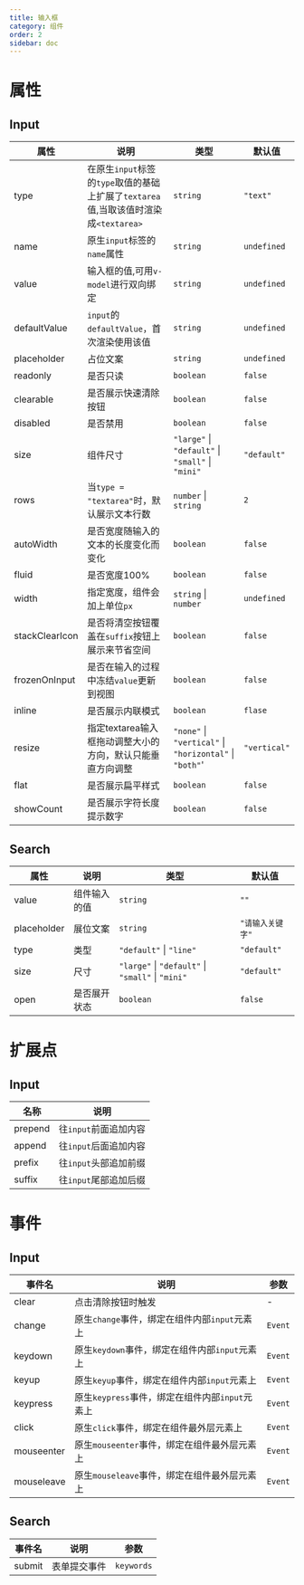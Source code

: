 ```yaml
---
title: 输入框
category: 组件
order: 2
sidebar: doc
---
```


# 属性

## Input

| 属性 | 说明 | 类型 | 默认值 |
| --- | --- | --- | --- |
| type | 在原生`input`标签的`type`取值的基础上扩展了`textarea`值,当取该值时渲染成`<textarea>` | `string` | `"text"` |
| name | 原生`input`标签的`name`属性 | `string` | `undefined` |
| value | 输入框的值,可用`v-model`进行双向绑定 | `string` | `undefined` |
| defaultValue | `input`的`defaultValue`，首次渲染使用该值 | `string` | `undefined` |
| placeholder | 占位文案 | `string` | `undefined` |
| readonly | 是否只读 | `boolean` | `false` |
| clearable | 是否展示快速清除按钮 | `boolean` | `false` |
| disabled | 是否禁用 | `boolean` | `false` |
| size | 组件尺寸 | `"large"` &#124; `"default"` &#124; `"small"` &#124; `"mini"` | `"default"` |
| rows | 当`type = "textarea"`时，默认展示文本行数 | `number` &#124; `string` | `2` |
| autoWidth | 是否宽度随输入的文本的长度变化而变化 | `boolean` | `false` |
| fluid | 是否宽度100% | `boolean` | `false` |
| width | 指定宽度，组件会加上单位`px` | `string`  &#124; `number` | `undefined` |
| stackClearIcon | 是否将清空按钮覆盖在`suffix`按钮上展示来节省空间 | `boolean` | `false` |
| frozenOnInput | 是否在输入的过程中冻结`value`更新到视图 | `boolean` | `false` |
| inline | 是否展示内联模式 | `boolean` | `flase` |
| resize | 指定textarea输入框拖动调整大小的方向，默认只能垂直方向调整 | `"none"` &#124; `"vertical"` &#124; `"horizontal"` &#124; `"both"`' | `"vertical"` |
| flat | 是否展示扁平样式 | `boolean` | `false` |
| showCount | 是否展示字符长度提示数字 | `boolean` | `false` |

## Search

| 属性 | 说明 | 类型 | 默认值 |
| --- | --- | --- | --- |
| value | 组件输入的值 | `string` | `""` |
| placeholder | 展位文案 | `string` | `"请输入关键字"` |
| type | 类型 | `"default"` &#124; `"line"` | `"default"` |
| size | 尺寸 | `"large"` &#124; `"default"` &#124; `"small"` &#124; `"mini"` | `"default"` |
| open | 是否展开状态 | `boolean` | `false` |

# 扩展点

## Input

| 名称 | 说明 |
| --- | --- |
| prepend | 往`input`前面追加内容 |
| append | 往`input`后面追加内容 |
| prefix | 往`input`头部追加前缀 |
| suffix | 往`input`尾部追加后缀 |


# 事件

## Input

| 事件名 | 说明 | 参数 |
| --- | --- | --- |
| clear | 点击清除按钮时触发 | - |
| change | 原生`change`事件，绑定在组件内部`input`元素上 | `Event` |
| keydown | 原生`keydown`事件，绑定在组件内部`input`元素上 | `Event` |
| keyup | 原生`keyup`事件，绑定在组件内部`input`元素上 | `Event` |
| keypress | 原生`keypress`事件，绑定在组件内部`input`元素上 | `Event` |
| click | 原生`click`事件，绑定在组件最外层元素上 | `Event` |
| mouseenter | 原生`mouseenter`事件，绑定在组件最外层元素上 | `Event` |
| mouseleave | 原生`mouseleave`事件，绑定在组件最外层元素上 | `Event` |

## Search

| 事件名 | 说明 | 参数 |
| --- | --- | --- |
| submit | 表单提交事件 | `keywords` |
